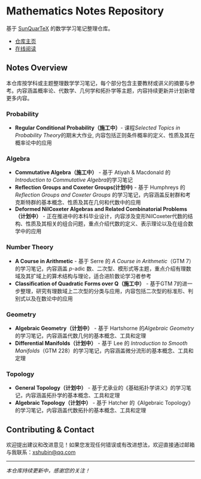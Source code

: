 # Mathematics Notes Repository

基于 [SunQuarTeX](https://github.com/sun123zxy/sunquartex) 的数学学习笔记整理仓库。

- [仓库主页](https://github.com/Liyvew/Lecture-Notes)
- [在线阅读](https://Liyvew.github.io/Lecture-Notes)

## Notes Overview
本仓库按学科或主题整理数学学习笔记，每个部分包含主要教材或讲义的摘要与参考。内容涵盖概率论、代数学、几何学和拓扑学等主题，内容持续更新并计划新增更多内容。

### Probability
- **Regular Conditional Probability（施工中）**- 课程*Selected Topics in Probability Theory*的期末大作业, 内容包括正则条件概率的定义、性质及其在概率论中的应用

### Algebra
- **Commutative Algebra（施工中）** - 基于 Atiyah & Macdonald 的*Introduction to Commutative Algebra*的学习笔记
- **Reflection Groups and Coxeter Groups(计划中)** - 基于 Humphreys 的 *Reflection Groups and Coxeter Groups* 的学习笔记，内容涵盖反射群和考克斯特群的基本概念、性质及其在几何和代数中的应用
- **Deformed NilCoxeter Algebras and Related Combinatorial Problems（计划中）** - 正在推进中的本科毕业设计，内容涉及变形NilCoxeter代数的结构、性质及其相关的组合问题，重点介绍代数的定义、表示理论以及在组合数学中的应用

### Number Theory
- **A Course in Arithmetic** - 基于 Serre 的 *A Course in Arithmetic*（GTM 7）的学习笔记，内容涵盖 $p$-adic 数、二次型、模形式等主题，重点介绍有理数域及其扩域上的算术结构与理论，适合进阶数论学习者参考
- **Classification of Quadratic Forms over Q（施工中）** - 基于GTM 7的进一步整理，研究有理数域上二次型的分类与应用，内容包括二次型的标准形、判别式以及在数论中的应用

### Geometry
- **Algebraic Geometry（计划中）** - 基于 Hartshorne 的*Algebraic Geometry*的学习笔记，内容涵盖代数几何的基本概念、工具和定理
- **Differential Manifolds（计划中）** - 基于 Lee 的 *Introduction to Smooth Manifolds*（GTM 228）的学习笔记，内容涵盖微分流形的基本概念、工具和定理

### Topology
- **General Topology（计划中）** - 基于尤承业的《基础拓扑学讲义》的学习笔记，内容涵盖拓扑学的基本概念、工具和定理
- **Algebraic Topology（计划中）** - 基于 Hatcher 的《Algebraic Topology》的学习笔记，内容涵盖代数拓扑的基本概念、工具和定理

## Contributing & Contact
欢迎提出建议和改进意见！如果您发现任何错误或有改进想法，欢迎直接通过邮箱与我联系：xshubin@qq.com

---

*本仓库持续更新中，感谢您的关注！*
